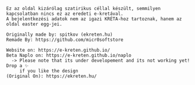     Ez az oldal kizárólag szatirikus céllal készült, semmilyen kapcsolatban nincs ez az eredeti e-kretával.
    A bejelentkezési adatok nem az igazi KRÉTA-hoz tartoznak, hanem az oldal easter egg-jei.

    Originally made by: spitkov (ekreten.hu)
    Remade By: https://github.com/micr0softstore

    Website on: https://e-kreten.github.io/
    Beta Naplo on: https://e-kreten.github.io/naplo
      -> Please note that its under developement and its not working yet! Drop a ✨ 
      	 if you like the design
    (Original On): https://ekreten.hu/
